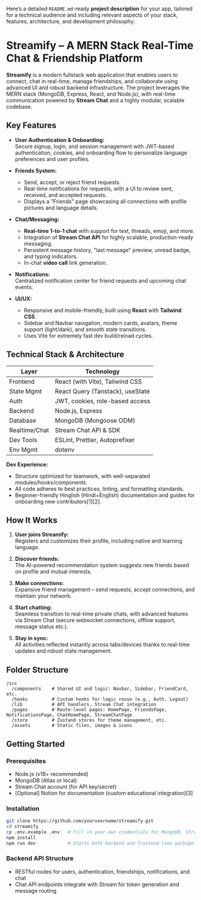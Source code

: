 Here’s a detailed `README.md`-ready **project description** for your app, tailored for a technical audience and including relevant aspects of your stack, features, architecture, and development philosophy:

# Streamify – A MERN Stack Real-Time Chat & Friendship Platform

**Streamify** is a modern fullstack web application that enables users to connect, chat in real-time, manage friendships, and collaborate using advanced UI and robust backend infrastructure. The project leverages the MERN stack (MongoDB, Express, React, and Node.js), with real-time communication powered by **Stream Chat** and a highly modular, scalable codebase.

## Key Features

- **User Authentication & Onboarding:**  
  Secure signup, login, and session management with JWT-based authentication, cookies, and onboarding flow to personalize language preferences and user profiles.

- **Friends System:**  
  - Send, accept, or reject friend requests.
  - Real-time notifications for requests, with a UI to review sent, received, and accepted requests.
  - Displays a "Friends" page showcasing all connections with profile pictures and language details.

- **Chat/Messaging:**  
  - **Real-time 1-to-1 chat** with support for text, threads, emoji, and more.
  - Integration of **Stream Chat API** for highly scalable, production-ready messaging.
  - Persistent message history, "last message" preview, unread badge, and typing indicators.
  - In-chat **video call** link generation.

- **Notifications:**  
  Centralized notification center for friend requests and upcoming chat events.

- **UI/UX:**  
  - Responsive and mobile-friendly, built using **React** with **Tailwind CSS**.
  - Sidebar and Navbar navigation, modern cards, avatars, theme support (light/dark), and smooth state transitions.
  - Uses Vite for extremely fast dev build/reload cycles.

## Technical Stack & Architecture

| Layer           | Technology                          |
|-----------------|-------------------------------------|
| Frontend        | React (with Vite), Tailwind CSS     |
| State Mgmt      | React Query (Tanstack), useState    |
| Auth            | JWT, cookies, role-based access     |
| Backend         | Node.js, Express                    |
| Database        | MongoDB (Mongoose ODM)              |
| Realtime/Chat   | Stream Chat API & SDK               |
| Dev Tools       | ESLint, Prettier, Autoprefixer      |
| Env Mgmt        | dotenv                              |

**Dev Experience:**  
- Structure optimized for teamwork, with well-separated modules/hooks/components.
- All code adheres to best practices, linting, and formatting standards.
- Beginner-friendly Hinglish (Hindi+English) documentation and guides for onboarding new contributors[1][2].

## How It Works

1. **User joins Streamify:**  
   Registers and customizes their profile, including native and learning language.

2. **Discover friends:**  
   The AI-powered recommendation system suggests new friends based on profile and mutual interests.

3. **Make connections:**  
   Expansive friend management – send requests, accept connections, and maintain your network.

4. **Start chatting:**  
   Seamless transition to real-time private chats, with advanced features via Stream Chat (secure websocket connections, offline support, message status etc.).

5. **Stay in sync:**  
   All activities reflected instantly across tabs/devices thanks to real-time updates and robust state management.

## Folder Structure

```
/src
  /components    # Shared UI and logic: Navbar, Sidebar, FriendCard, etc.
  /hooks         # Custom hooks for logic reuse (e.g., Auth, Logout)
  /lib           # API handlers, Stream Chat integration
  /pages         # Route-level pages: HomePage, FriendsPage, NotificationsPage, ChatHomePage, StreamChatPage
  /store         # Zustand stores for theme management, etc.
  /assets        # Static files, images & icons
```

## Getting Started

### Prerequisites

- Node.js (v18+ recommended)
- MongoDB (Atlas or local)
- Stream Chat account (for API key/secret)
- [Optional] Notion for documentation (custom educational integration)[3]

### Installation

```bash
git clone https://github.com/yourusername/streamify.git
cd streamify
cp .env.example .env   # Fill in your own credentials for MongoDB, Stream Chat etc.
npm install
npm run dev            # Starts both backend and frontend (see package.json scripts)
```

### Backend API Structure

- RESTful routes for users, authentication, friendships, notifications, and chat
- Chat API endpoints integrate with Stream for token generation and message routing

